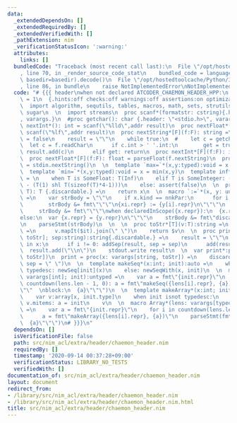 ```yaml
---
data:
  _extendedDependsOn: []
  _extendedRequiredBy: []
  _extendedVerifiedWith: []
  _pathExtension: nim
  _verificationStatusIcon: ':warning:'
  attributes:
    links: []
  bundledCode: "Traceback (most recent call last):\n  File \"/opt/hostedtoolcache/Python/3.8.5/x64/lib/python3.8/site-packages/onlinejudge_verify/documentation/build.py\"\
    , line 70, in _render_source_code_stat\n    bundled_code = language.bundle(stat.path,\
    \ basedir=basedir).decode()\n  File \"/opt/hostedtoolcache/Python/3.8.5/x64/lib/python3.8/site-packages/onlinejudge_verify/languages/nim.py\"\
    , line 86, in bundle\n    raise NotImplementedError\nNotImplementedError\n"
  code: "# {{{ header\nwhen not declared ATCODER_CHAEMON_HEADER_HPP:\n  const ATCODER_CHAEMON_HEADER_HPP*\
    \ = 1\n  {.hints:off checks:off warnings:off assertions:on optimization:speed.}\n\
    \  import algorithm, sequtils, tables, macros, math, sets, strutils, strformat,\
    \ sugar\n  \n  import streams\n  proc scanf*(formatstr: cstring){.header: \"<stdio.h>\"\
    , varargs.}\n  #proc getchar(): char {.header: \"<stdio.h>\", varargs.}\n  proc\
    \ nextInt*(): int = scanf(\"%lld\",addr result)\n  proc nextFloat*(): float =\
    \ scanf(\"%lf\",addr result)\n  proc nextString*[F](f:F): string =\n    var get\
    \ = false\n    result = \"\"\n    while true:\n  #    let c = getchar()\n    \
    \  let c = f.readChar\n      if c.int > ' '.int:\n        get = true\n       \
    \ result.add(c)\n      elif get: return\n  proc nextInt*[F](f:F): int = parseInt(f.nextString)\n\
    \  proc nextFloat*[F](f:F): float = parseFloat(f.nextString)\n  proc nextString*():string\
    \ = stdin.nextString()\n  \n  template `max=`*(x,y:typed):void = x = max(x,y)\n\
    \  template `min=`*(x,y:typed):void = x = min(x,y)\n  template inf*(T): untyped\
    \ = \n    when T is SomeFloat: T(Inf)\n    elif T is SomeInteger: ((T(1) shl T(sizeof(T)*8-2))\
    \ - (T(1) shl T(sizeof(T)*4-1)))\n    else: assert(false)\n  \n  proc discardableId*[T](x:\
    \ T): T {.discardable.} =\n    return x\n  \n  macro `:=`*(x, y: untyped): untyped\
    \ =\n    var strBody = \"\"\n    if x.kind == nnkPar:\n      for i,xi in x:\n\
    \        strBody &= fmt\"\"\"\n{xi.repr} := {y[i].repr}\n\"\"\"\n    else:\n \
    \     strBody &= fmt\"\"\"\nwhen declaredInScope({x.repr}):\n  {x.repr} = {y.repr}\n\
    else:\n  var {x.repr} = {y.repr}\n\"\"\"\n    strBody &= fmt\"discardableId({x.repr})\"\
    \n    parseStmt(strBody)\n  \n  \n  proc toStr*[T](v:T):string =\n    proc `$`[T](v:seq[T]):string\
    \ =\n      v.mapIt($it).join(\" \")\n    return $v\n  \n  proc print0*(x: varargs[string,\
    \ toStr]; sep:string):string{.discardable.} =\n    result = \"\"\n    for i,v\
    \ in x:\n      if i != 0: addSep(result, sep = sep)\n      add(result, v)\n  \
    \  result.add(\"\\n\")\n    stdout.write result\n  \n  var print*:proc(x: varargs[string,\
    \ toStr])\n  print = proc(x: varargs[string, toStr]) =\n    discard print0(@x,\
    \ sep = \" \")\n  \n  template makeSeq*(x:int; init):auto =\n    when init is\
    \ typedesc: newSeq[init](x)\n    else: newSeqWith(x, init)\n  \n  macro Seq*(lens:\
    \ varargs[int]; init):untyped =\n    var a = fmt\"{init.repr}\"\n    for i in\
    \ countdown(lens.len - 1, 0): a = fmt\"makeSeq({lens[i].repr}, {a})\"\n    parseStmt(fmt\"\
    \"\"  \nblock:\n  {a}\"\"\")\n  \n  template makeArray*(x:int; init):auto =\n\
    \    var v:array[x, init.type]\n    when init isnot typedesc:\n      for a in\
    \ v.mitems: a = init\n    v\n  \n  macro Array*(lens: varargs[typed], init):untyped\
    \ =\n    var a = fmt\"{init.repr}\"\n    for i in countdown(lens.len - 1, 0):\n\
    \      a = fmt\"makeArray({lens[i].repr}, {a})\"\n    parseStmt(fmt\"\"\"\nblock:\n\
    \  {a}\"\"\")\n# }}}\n"
  dependsOn: []
  isVerificationFile: false
  path: src/nim_acl/extra/header/chaemon_header.nim
  requiredBy: []
  timestamp: '2020-09-14 00:37:28+09:00'
  verificationStatus: LIBRARY_NO_TESTS
  verifiedWith: []
documentation_of: src/nim_acl/extra/header/chaemon_header.nim
layout: document
redirect_from:
- /library/src/nim_acl/extra/header/chaemon_header.nim
- /library/src/nim_acl/extra/header/chaemon_header.nim.html
title: src/nim_acl/extra/header/chaemon_header.nim
---
```

